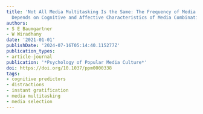 ```yaml
---
title: 'Not All Media Multitasking Is the Same: The Frequency of Media Multitasking
  Depends on Cognitive and Affective Characteristics of Media Combinations'
authors:
- S E Baumgartner
- W Wiradhany
date: '2021-01-01'
publishDate: '2024-07-16T05:14:40.115277Z'
publication_types:
- article-journal
publication: '*Psychology of Popular Media Culture*'
doi: https://doi.org/10.1037/ppm0000338
tags:
- cognitive predictors
- distractions
- instant gratification
- media multitasking
- media selection
---
```


